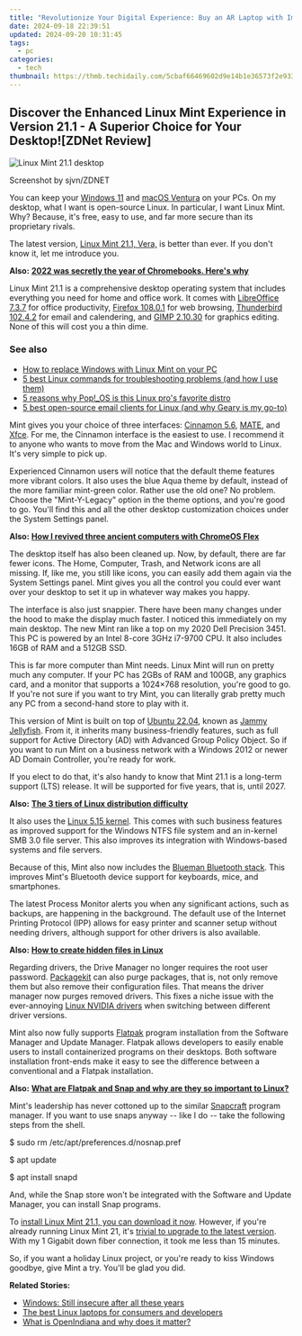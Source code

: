 ```yaml
---
title: "Revolutionize Your Digital Experience: Buy an AR Laptop with Immersive 100-Inch Display - Say Goodbye to External Monitors!"
date: 2024-09-18 22:39:51
updated: 2024-09-20 10:31:45
tags:
  - pc
categories:
  - tech
thumbnail: https://thmb.techidaily.com/5cbaf66469602d9e14b1e36573f2e9339160b8c34b23ecf9268274ee16a01385.jpg
---
```


## Discover the Enhanced Linux Mint Experience in Version 21.1 - A Superior Choice for Your Desktop![ZDNet Review]

![Linux Mint 21.1 desktop](https://www.zdnet.com/a/img/resize/239cc765f870db88eb3cf5d121abbfb3e0d7ea89/2022/12/22/0c8c11e4-e67f-4e3c-b36e-493218fc41d5/linux-mint-21-1.jpg?auto=webp&width=1280)

Screenshot by sjvn/ZDNET

You can keep your [Windows 11](https://www.zdnet.com/article/windows-11-faq-heres-everything-you-need-to-know/) and [macOS Ventura](https://www.zdnet.com/article/3-ways-macos-ventura-could-upgrade-your-worklife-hands-on-impressions/) on your PCs. On my desktop, what I want is open-source Linux. In particular, I want Linux Mint. Why? Because, it's free, easy to use, and far more secure than its proprietary rivals. 

The latest version, [Linux Mint 21.1, Vera,](https://linuxmint.com/edition.php?id=302) is better than ever. If you don't know it, let me introduce you. 

**Also:** [**2022 was secretly the year of Chromebooks. Here's why**](https://www.zdnet.com/article/2022-was-secretly-the-year-of-chromebooks-heres-why/)

Linux Mint 21.1 is a comprehensive desktop operating system that includes everything you need for home and office work. It comes with [LibreOffice 7.3.7](https://blog.documentfoundation.org/blog/2022/11/03/libreoffice-7-3-7-community/) for office productivity, [Firefox 108.0.1](https://www.mozilla.org/en-US/firefox/108.0.1/releasenotes/) for web browsing, [Thunderbird 102.4.2](https://www.thunderbird.net/en-US/thunderbird/102.4.2/releasenotes/) for email and calendering, and [GIMP 2.10.30](https://www.gimp.org/news/2021/12/21/gimp-2-10-30-released/) for graphics editing. None of this will cost you a thin dime. 

### See also

* [How to replace Windows with Linux Mint on your PC](https://www.zdnet.com/article/how-to-replace-windows-with-linux-mint-on-your-pc/)
* [5 best Linux commands for troubleshooting problems (and how I use them)](https://www.zdnet.com/article/5-best-linux-commands-for-troubleshooting-problems-and-how-i-use-them/)
* [5 reasons why Pop!\_OS is this Linux pro's favorite distro](https://www.zdnet.com/article/5-reasons-why-pop-os-is-this-linux-pros-favorite-distro/)
* [5 best open-source email clients for Linux (and why Geary is my go-to)](https://www.zdnet.com/article/5-best-open-source-email-clients-for-linux-and-why-geary-is-my-go-to/)

Mint gives you your choice of three interfaces: [Cinnamon 5.6](https://9to5linux.com/first-look-at-the-cinnamon-5-6-desktop-environment), [MATE](https://mate-desktop.org/), and [Xfce](https://www.xfce.org/). For me, the Cinnamon interface is the easiest to use. I recommend it to anyone who wants to move from the Mac and Windows world to Linux. It's very simple to pick up. 

Experienced Cinnamon users will notice that the default theme features more vibrant colors. It also uses the blue Aqua theme by default, instead of the more familiar mint-green color. Rather use the old one? No problem. Choose the "Mint-Y-Legacy" option in the theme options, and you're good to go. You'll find this and all the other desktop customization choices under the System Settings panel. 

**Also:** [**How I revived three ancient computers with ChromeOS Flex**](https://www.zdnet.com/article/how-i-revived-three-ancient-laptops-with-chrome-os-flex/)

The desktop itself has also been cleaned up. Now, by default, there are far fewer icons. The Home, Computer, Trash, and Network icons are all missing. If, like me, you still like icons, you can easily add them again via the System Settings panel. Mint gives you all the control you could ever want over your desktop to set it up in whatever way makes you happy. 

The interface is also just snappier. There have been many changes under the hood to make the display much faster. I noticed this immediately on my main desktop. The new Mint ran like a top on my 2020 Dell Precision 3451\. This PC is powered by an Intel 8-core 3GHz i7-9700 CPU. It also includes 16GB of RAM and a 512GB SSD. 

This is far more computer than Mint needs. Linux Mint will run on pretty much any computer. If your PC has 2GBs of RAM and 100GB, any graphics card, and a monitor that supports a 1024×768 resolution, you're good to go. If you're not sure if you want to try Mint, you can literally grab pretty much any PC from a second-hand store to play with it. 

This version of Mint is built on top of [Ubuntu 22.04](https://releases.ubuntu.com/22.04/), known as [Jammy Jellyfish](https://www.zdnet.com/article/ubuntu-22-04-the-linux-desktop-for-work/). From it, it inherits many business-friendly features, such as full support for Active Directory (AD) with Advanced Group Policy Object. So if you want to run Mint on a business network with a Windows 2012 or newer AD Domain Controller, you're ready for work. 

If you elect to do that, it's also handy to know that Mint 21.1 is a long-term support (LTS) release. It will be supported for five years, that is, until 2027.

**Also:** [**The 3 tiers of Linux distribution difficulty**](https://www.zdnet.com/article/the-three-tiers-of-linux-distribution-difficulty/)

It also uses the [Linux 5.15 kernel](https://www.omgubuntu.co.uk/2021/11/linux-5-15-released-this-is-whats-new). This comes with such business features as improved support for the Windows NTFS file system and an in-kernel SMB 3.0 file server. This also improves its integration with Windows-based systems and file servers. 

Because of this, Mint also now includes the [Blueman Bluetooth stack](https://wiki.archlinux.org/title/bluetooth). This improves Mint's Bluetooth device support for keyboards, mice, and smartphones.

The latest Process Monitor alerts you when any significant actions, such as backups, are happening in the background. The default use of the Internet Printing Protocol (IPP) allows for easy printer and scanner setup without needing drivers, although support for other drivers is also available.

**Also:** [**How to create hidden files in Linux**](https://www.zdnet.com/article/what-are-hidden-files-in-linux-and-how-do-you-create-them/)

Regarding drivers, the Drive Manager no longer requires the root user password. [Packagekit](https://www.freedesktop.org/software/PackageKit/) can also purge packages, that is, not only remove them but also remove their configuration files. That means the driver manager now purges removed drivers. This fixes a niche issue with the ever-annoying [Linux NVIDIA drivers](https://www.nvidia.com/en-us/drivers/unix/) when switching between different driver versions.

Mint also now fully supports [Flatpak](https://flatpak.org/) program installation from the Software Manager and Update Manager. Flatpak allows developers to easily enable users to install containerized programs on their desktops. Both software installation front-ends make it easy to see the difference between a conventional and a Flatpak installation. 

**Also:** [**What are Flatpak and Snap and why are they so important to Linux?**](https://www.zdnet.com/article/what-are-flatpak-and-snap-and-why-are-they-so-important-to-linux/)

Mint's leadership has never cottoned up to the similar [Snapcraft](https://snapcraft.io/) program manager. If you want to use snaps anyway -- like I do -- take the following steps from the shell.

$ sudo rm /etc/apt/preferences.d/nosnap.pref

$ apt update

$ apt install snapd

And, while the Snap store won't be integrated with the Software and Update Manager, you can install Snap programs. 

To [install Linux Mint 21.1, you can download it now](https://www.linuxmint.com/download.php). However, if you're already running Linux Mint 21, it's [trivial to upgrade to the latest version](https://blog.linuxmint.com/?p=4461). With my 1 Gigabit down fiber connection, it took me less than 15 minutes.

So, if you want a holiday Linux project, or you're ready to kiss Windows goodbye, give Mint a try. You'll be glad you did. 

**Related Stories:**

* [Windows: Still insecure after all these years](https://www.zdnet.com/article/windows-still-insecure-after-all-these-years/)
* [The best Linux laptops for consumers and developers](https://www.zdnet.com/article/best-linux-laptop/)
* [What is OpenIndiana and why does it matter?](https://www.zdnet.com/article/what-is-openindiana-and-why-does-it-matter/)

<ins class="adsbygoogle"
     style="display:block"
     data-ad-format="autorelaxed"
     data-ad-client="ca-pub-7571918770474297"
     data-ad-slot="1223367746"></ins>



<ins class="adsbygoogle"
     style="display:block"
     data-ad-client="ca-pub-7571918770474297"
     data-ad-slot="8358498916"
     data-ad-format="auto"
     data-full-width-responsive="true"></ins>

